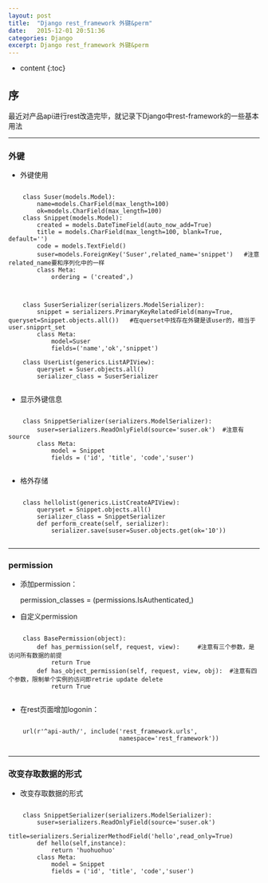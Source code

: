 ```yaml
---
layout: post
title:  "Django rest_framework 外键&perm"
date:   2015-12-01 20:51:36
categories: Django
excerpt: Django rest_framework 外键&perm
---
```


* content
{:toc}


## 序

最近对产品api进行rest改造完毕，就记录下Django中rest-framework的一些基本用法

---

### 外键

 * 外键使用
 <pre><code>
    class Suser(models.Model):
        name=models.CharField(max_length=100)
        ok=models.CharField(max_length=100)
    class Snippet(models.Model):
        created = models.DateTimeField(auto_now_add=True)
        title = models.CharField(max_length=100, blank=True, default='')
        code = models.TextField()
        suser=models.ForeignKey('Suser',related_name='snippet')   #注意related_name要和序列化中的一样
        class Meta:
            ordering = ('created',)
 </code></pre>

 <pre><code>
    class SuserSerializer(serializers.ModelSerializer):
        snippet = serializers.PrimaryKeyRelatedField(many=True, queryset=Snippet.objects.all())   #在querset中找存在外键是该user的，相当于user.snipprt_set
        class Meta:
            model=Suser
            fields=('name','ok','snippet')

    class UserList(generics.ListAPIView):
        queryset = Suser.objects.all()
        serializer_class = SuserSerializer
 </code></pre>

 * 显示外键信息
 <pre><code>
    class SnippetSerializer(serializers.ModelSerializer):
        suser=serializers.ReadOnlyField(source='suser.ok')  #注意有source
        class Meta:
            model = Snippet
            fields = ('id', 'title', 'code','suser')
 </code></pre>

 * 格外存储
 <pre><code>
    class hellolist(generics.ListCreateAPIView):
        queryset = Snippet.objects.all()
        serializer_class = SnippetSerializer
        def perform_create(self, serializer):
            serializer.save(suser=Suser.objects.get(ok='10'))
 </code></pre>

---

### permission

 * 添加permission：

   permission_classes = (permissions.IsAuthenticated,)

 * 自定义permission
 <pre><code>
    class BasePermission(object):
        def has_permission(self, request, view):     #注意有三个参数，是访问所有数据的前提
            return True
        def has_object_permission(self, request, view, obj):  #注意有四个参数，限制单个实例的访问即retrie update delete
            return True
 </code></pre>

 * 在rest页面增加logonin：
 <pre><code>
    url(r'^api-auth/', include('rest_framework.urls',
                               namespace='rest_framework'))
 </code></pre>

---

### 改变存取数据的形式

 * 改变存取数据的形式
 <pre><code>
    class SnippetSerializer(serializers.ModelSerializer):
        suser=serializers.ReadOnlyField(source='suser.ok')
        title=serializers.SerializerMethodField('hello',read_only=True)
        def hello(self,instance):
            return 'huohuohuo'
        class Meta:
            model = Snippet
            fields = ('id', 'title', 'code','suser')
 </code></pre>